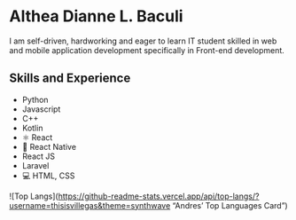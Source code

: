 # Althea Dianne L. Baculi

I am self-driven, hardworking and eager to learn IT student skilled in web and mobile application development specifically in Front-end development. 

## Skills and Experience
- Python
- Javascript
- C++
- Kotlin
- ⚛ React
- 📱 React Native
- React JS
- Laravel
- 💻 HTML, CSS


![Top Langs](https://github-readme-stats.vercel.app/api/top-langs/?username=thisisvillegas&theme=synthwave “Andres’ Top Languages Card”)
